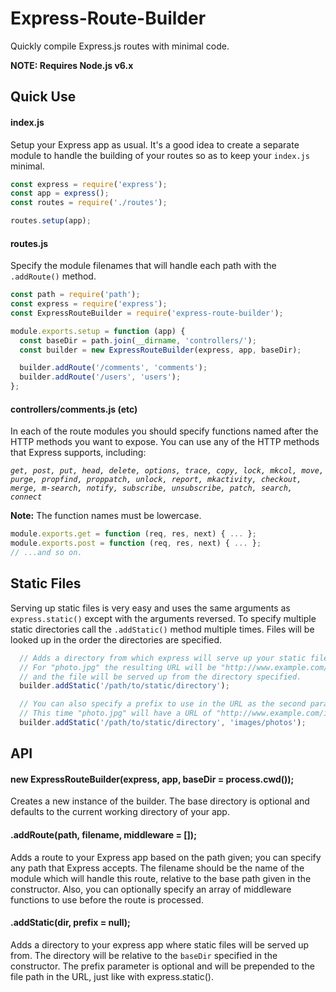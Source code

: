 # Express-Route-Builder
Quickly compile Express.js routes with minimal code.

**NOTE: Requires Node.js v6.x**

## Quick Use

#### index.js
Setup your Express app as usual. It's a good idea to create a separate module to handle the building of your routes so as to keep your `index.js` minimal.

```javascript
const express = require('express');
const app = express();
const routes = require('./routes');

routes.setup(app);
```

#### routes.js
Specify the module filenames that will handle each path with the `.addRoute()` method.

```javascript
const path = require('path');
const express = require('express');
const ExpressRouteBuilder = require('express-route-builder');

module.exports.setup = function (app) {
  const baseDir = path.join(__dirname, 'controllers/');
  const builder = new ExpressRouteBuilder(express, app, baseDir);

  builder.addRoute('/comments', 'comments');
  builder.addRoute('/users', 'users');
};
```

#### controllers/comments.js (etc)
In each of the route modules you should specify functions named after the HTTP methods you want to expose. You can use any of the HTTP methods that Express supports, including:

_`get, post, put, head, delete, options, trace, copy, lock, mkcol, move, purge, propfind, proppatch, unlock, report, mkactivity, checkout, merge, m-search, notify, subscribe, unsubscribe, patch, search, connect`_

**Note:** The function names must be lowercase.

```javascript
module.exports.get = function (req, res, next) { ... };
module.exports.post = function (req, res, next) { ... };
// ...and so on.

```

## Static Files
Serving up static files is very easy and uses the same arguments as `express.static()` except with the arguments reversed. To specify multiple static directories call the `.addStatic()` method multiple times. Files will be looked up in the order the directories are specified.

```javascript
  // Adds a directory from which express will serve up your static files.
  // For "photo.jpg" the resulting URL will be "http://www.example.com/photo.jpg"
  // and the file will be served up from the directory specified.
  builder.addStatic('/path/to/static/directory');

  // You can also specify a prefix to use in the URL as the second parameter.
  // This time "photo.jpg" will have a URL of "http://www.example.com/images/photos/photo.jpg"
  builder.addStatic('/path/to/static/directory', 'images/photos');
```

## API

#### new ExpressRouteBuilder(express, app, baseDir = process.cwd());
Creates a new instance of the builder. The base directory is optional and defaults to the current working directory of your app.

#### .addRoute(path, filename, middleware = []);
Adds a route to your Express app based on the path given; you can specify any path that Express accepts. The filename should be the name of the module which will handle this route, relative to the base path given in the constructor. Also, you can optionally specify an array of middleware functions to use before the route is processed.

#### .addStatic(dir, prefix = null);
Adds a directory to your express app where static files will be served up from. The directory will be relative to the `baseDir` specified in the constructor. The prefix parameter is optional and will be prepended to the file path in the URL, just like with express.static().
